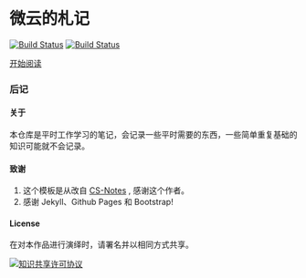 # 微云的札记

[![Build Status](https://img.shields.io/badge/>-read-brightgreen.svg)](https://jiangnan0802.github.io/notes/#/) [![Build Status](https://img.shields.io/appveyor/ci/gruntjs/grunt.svg)](https://github.com/jiangnan0802/notes) 

[开始阅读](https://weyunx.com/notes)

### 后记 

#### 关于

本仓库是平时工作学习的笔记，会记录一些平时需要的东西，一些简单重复基础的知识可能就不会记录。

#### 致谢

1. 这个模板是从改自 [CS-Notes](https://cyc2018.github.io/CS-Notes) , 感谢这个作者。
2. 感谢 Jekyll、Github Pages 和 Bootstrap!

#### License

在对本作品进行演绎时，请署名并以相同方式共享。

<a rel="license" href="http://creativecommons.org/licenses/by-nc-sa/4.0/"><img alt="知识共享许可协议" style="border-width:0" src="https://i.creativecommons.org/l/by-nc-sa/4.0/88x31.png" /></a>

